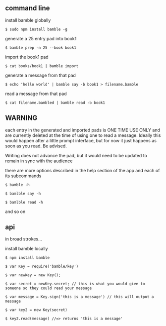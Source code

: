 command line
-------------

install bamble globally

    $ sudo npm install bamble -g

generate a 25 entry pad into book1

    $ bamble prep -n 25 --book book1

import the book1 pad

    $ cat books/book1 | bamble import

generate a message from that pad

    $ echo 'hello world' | bamble say -b book1 > filename.bamble

read a message from that pad

    $ cat filename.bambled | bamble read -b book1

## WARNING ##

each entry in the generated and imported pads is ONE TIME USE ONLY and are currently deleted at the time of using one to read a message.
Ideally this would happen after a little prompt interface, but for now it just happens as soon as you read. Be advised. 

Writing does not advance the pad, but it would need to be updated to remain in sync with the audience

there are more options described in the help section of the app and each of its subcommands

    $ bamble -h

    $ bamlble say -h 

    $ bamlble read -h 

and so on

api
---

in broad strokes...

install bamble locally

    $ npm install bamble 

    $ var Key = require('bamble/key')

    $ var newKey = new Key();

    $ var secret = newKey.secret; // this is what you would give to someone so they could read your message

    $ var message = Key.sign('this is a message') // this will output a message

    $ var key2 = new Key(secret)

    $ key2.read(message) //=> returns 'this is a message'


